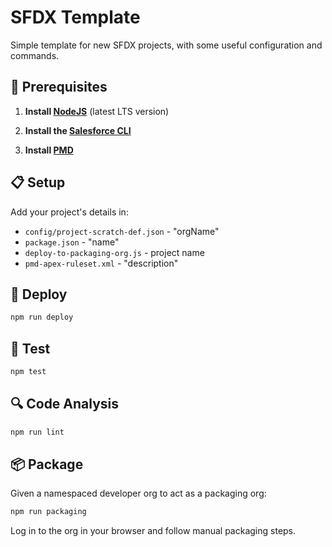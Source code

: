 # SFDX Template

Simple template for new SFDX projects, with some useful configuration and commands.

## :seedling: Prerequisites

1. **Install [NodeJS](https://nodejs.org/en/download)** (latest LTS version)

1. **Install the [Salesforce CLI](https://developer.salesforce.com/tools/sfdxcli)**

1. **Install [PMD](https://pmd.github.io/)**

## :clipboard: Setup

Add your project's details in:

- `config/project-scratch-def.json` - "orgName"
- `package.json` - "name"
- `deploy-to-packaging-org.js` - project name
- `pmd-apex-ruleset.xml` - "description"

## :pray: Deploy

```bash
npm run deploy
```

## :microscope: Test

```bash
npm test
```

## :mag: Code Analysis

```bash
npm run lint
```

## :package: Package

Given a namespaced developer org to act as a packaging org:

```bash
npm run packaging
```

Log in to the org in your browser and follow manual packaging steps.

